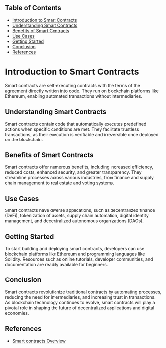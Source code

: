 ## Table of Contents
- [Introduction to Smart Contracts](#introduction-to-smart-contract)
- [Understanding Smart Contracts](#understanding-smart-contracts)
- [Benefits of Smart Contracts](#benefits-of-smart-contracts)
- [Use Cases](#use-cases)
- [Getting Started](#getting-started)
- [Conclusion](#conclution)
- [References](#references)

# Introduction to Smart Contracts

Smart contracts are self-executing contracts with the terms of the agreement directly written into code. They run on blockchain platforms like Ethereum, enabling automated transactions without intermediaries.

## Understanding Smart Contracts


Smart contracts contain code that automatically executes predefined actions when specific conditions are met. They facilitate trustless transactions, as their execution is verifiable and irreversible once deployed on the blockchain.

## Benefits of Smart Contracts


Smart contracts offer numerous benefits, including increased efficiency, reduced costs, enhanced security, and greater transparency. They streamline processes across various industries, from finance and supply chain management to real estate and voting systems.

## Use Cases


Smart contracts have diverse applications, such as decentralized finance (DeFi), tokenization of assets, supply chain automation, digital identity management, and decentralized autonomous organizations (DAOs).

## Getting Started


To start building and deploying smart contracts, developers can use blockchain platforms like Ethereum and programming languages like Solidity. Resources such as online tutorials, developer communities, and documentation are readily available for beginners.

## Conclusion


Smart contracts revolutionize traditional contracts by automating processes, reducing the need for intermediaries, and increasing trust in transactions. As blockchain technology continues to evolve, smart contracts will play a pivotal role in shaping the future of decentralized applications and digital economies.

## References

- [Smart contracts Overview](https://ethereum.org/en/developers/docs/smart-contracts/)
